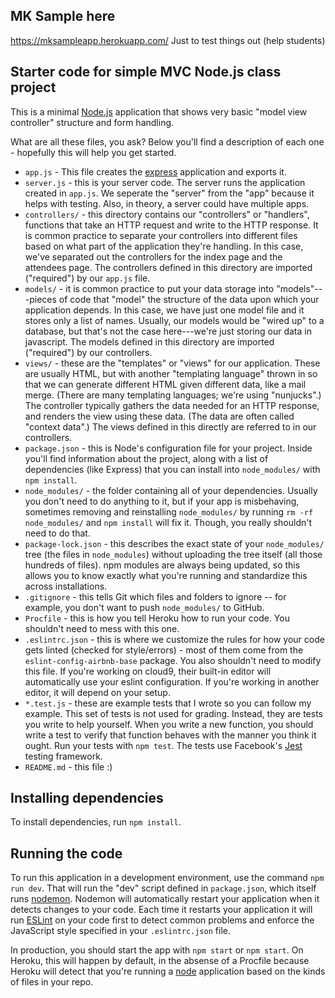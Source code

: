 ## MK Sample here
https://mksampleapp.herokuapp.com/
Just to test things out (help students) 

## Starter code for simple MVC Node.js class project

This is a minimal [Node.js](http://nodejs.org/)
application that shows very basic "model view controller"
structure and form handling.

What are all these files, you ask? Below you'll find a description of each one - hopefully this will help you get started.

* `app.js` - This file creates the [express](http://expressjs.com/)
  application and exports it.
* `server.js` - this is your server code. The server runs the
  application created in `app.js`. We seperate the "server" from the
  "app" because it helps with testing. Also, in theory, a server could
  have multiple apps.
* `controllers/` - this directory contains our "controllers" or
  "handlers", functions that take an HTTP request and write to the
  HTTP response. It is common practice to separate your controllers
  into different files based on what part of the application they're
  handling. In this case, we've separated out the controllers for the
  index page and the attendees page. The controllers
  defined in this directory are imported ("required") by our
  `app.js` file.
* `models/` - it is common practice to put your data storage into
  "models"---pieces of code that "model" the structure of the data
  upon which your application depends. In this case, we have just one
  model file and it stores only a list of names. Usually, our models
  would be "wired up" to a database, but that's not the case here---we're
  just storing our data in javascript. The models defined in this
  directory are imported ("required") by our controllers.
* `views/` - these are the "templates" or "views" for our application.
  These are usually HTML, but with another "templating language"
  thrown in so that we can generate different HTML given different
  data, like a mail merge. (There are many templating languages; we're
  using "nunjucks".) The controller typically gathers the data needed
  for an HTTP response, and renders the view using these data. (The
  data are often called "context data".) The views defined in this
  directly are referred to in our controllers.
* `package.json` - this is Node's configuration file for your
  project.  Inside you'll find information about the project, along
  with a list of dependencies (like Express) that you can install
  into `node_modules/` with `npm install`.
* `node_modules/` - the folder containing all of your dependencies.
  Usually you don't need to do anything to it, but if your app is
  misbehaving, sometimes removing and reinstalling `node_modules/`
  by running `rm -rf node_modules/` and `npm install` 
  will fix it. Though, you really shouldn't need to do that.
* `package-lock.json` - this describes the exact state of your
  `node_modules/` tree (the files in `node_modules`)
  without uploading the tree itself (all those hundreds
  of files). npm
  modules are always being
  updated, so this allows you to know exactly what you're running and
  standardize this across installations.
* `.gitignore` - this tells Git which files and folders to ignore --
  for example, you don't want to push `node_modules/` to GitHub.
* `Procfile` - this is how you tell Heroku how to run your code. You
  shouldn't need to mess with this one.
* `.eslintrc.json` - this is where we customize the rules for how
  your code gets linted (checked for style/errors) - most of them
  come from the `eslint-config-airbnb-base` package. You also shouldn't
  need to modify this file. If you're working on cloud9, their built-in
  editor will automatically use your eslint configuration. If you're
  working in another editor, it will depend on your setup.
* `*.test.js` - these are example tests that I wrote so you can follow my 
  example. This set of tests is not used for grading. Instead, they are 
  tests you write to help yourself. When you write a new function, you 
  should write a test to verify that function behaves with the manner
  you think it ought. Run your tests with `npm test`. The tests use
  Facebook's [Jest](https://jestjs.io/docs/en/getting-started)
  testing framework.
* `README.md` - this file :)

## Installing dependencies

To install dependencies, run `npm install`.


## Running the code

To run this application in a development environment, use the command
`npm run dev`.  That will run the "dev" script defined in `package.json`,
which itself runs [nodemon](https://github.com/remy/nodemon). Nodemon
will automatically restart your application when it detects changes
to your code. Each time it restarts your application it will run
[ESLint](https://eslint.org) on your code first to detect common
problems and enforce the JavaScript style specified in your
`.eslintrc.json` file.


In production, you should start the app with `npm start` or
`npm start`. On Heroku, this will happen by default, in the absense
of a Procfile because Heroku will detect that you're running a
[node](https://nodejs.org/en/) application based on the kinds
of files in your repo.
